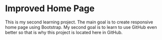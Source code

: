 # Improved Home Page
This is my second learning project. The main goal is to create responsive home page using Bootstrap. My second goal is to learn to use GitHub even better so that is why this project is located here in GitHub.
